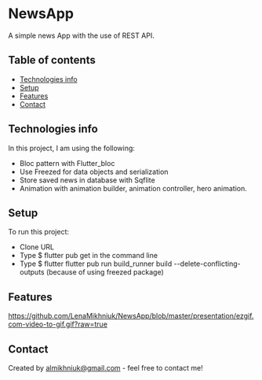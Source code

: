 # NewsApp

A simple news App with the use of REST API.


## Table of contents
* [Technologies info](#technologies_info)
* [Setup](#setup)
* [Features](#features)
* [Contact](#contact)


## Technologies info
In this project, I am using the following: 
* Bloc pattern with Flutter_bloc
* Use Freezed for data objects and serialization
* Store saved news in database with Sqflite
* Animation with animation builder, animation controller, hero animation.


## Setup
To run this project:
* Clone URL
* Type $ flutter pub get in the command line
* Type $ flutter flutter pub run build_runner build --delete-conflicting-outputs (because  of using freezed package)

## Features
https://github.com/LenaMikhniuk/NewsApp/blob/master/presentation/ezgif.com-video-to-gif.gif?raw=true



## Contact
Created by almikhniuk@gmail.com - feel free to contact me!
